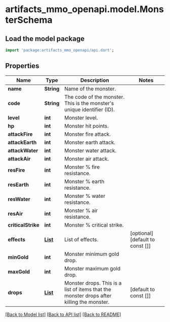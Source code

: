 # artifacts_mmo_openapi.model.MonsterSchema

## Load the model package
```dart
import 'package:artifacts_mmo_openapi/api.dart';
```

## Properties
Name | Type | Description | Notes
------------ | ------------- | ------------- | -------------
**name** | **String** | Name of the monster. | 
**code** | **String** | The code of the monster. This is the monster's unique identifier (ID). | 
**level** | **int** | Monster level. | 
**hp** | **int** | Monster hit points. | 
**attackFire** | **int** | Monster fire attack. | 
**attackEarth** | **int** | Monster earth attack. | 
**attackWater** | **int** | Monster water attack. | 
**attackAir** | **int** | Monster air attack. | 
**resFire** | **int** | Monster % fire resistance. | 
**resEarth** | **int** | Monster % earth resistance. | 
**resWater** | **int** | Monster % water resistance. | 
**resAir** | **int** | Monster % air resistance. | 
**criticalStrike** | **int** | Monster % critical strike. | 
**effects** | [**List<SimpleEffectSchema>**](SimpleEffectSchema.md) | List of effects. | [optional] [default to const []]
**minGold** | **int** | Monster minimum gold drop.  | 
**maxGold** | **int** | Monster maximum gold drop.  | 
**drops** | [**List<DropRateSchema>**](DropRateSchema.md) | Monster drops. This is a list of items that the monster drops after killing the monster.  | [default to const []]

[[Back to Model list]](../README.md#documentation-for-models) [[Back to API list]](../README.md#documentation-for-api-endpoints) [[Back to README]](../README.md)


